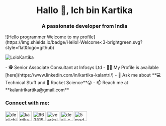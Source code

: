 <h1 align="center">Hallo 👋, Ich bin Kartika</h1>
<h3 align="center">A passionate developer from India</h3>
![Hello programmer Welcome to my profile](https://img.shields.io/badge/Hello!-Welcome<3-brightgreen.svg?style=flat&logo=github) 
<p align="left"> <img src="https://komarev.com/ghpvc/?username=LoloKartika" alt="LoloKartika" /> </p>
- 🕵 Senior Associate Consultant at Infosys Ltd
- 👨‍💻 My Profile is available [here](https://www.linkedin.com/in/kartika-kalantri/)
- 💬 Ask me about **💻 Technical Stuff and 🚀 Rocket Science**😜
- 📫 Reach me at **kalantrikartika@gmail.com**

<p align="left">
<h3 align="left">Connect with me:</h3>
<a href="https://twitter.com/desiichinese" target="blank"><img align="center" src="https://cdn.jsdelivr.net/npm/simple-icons@3.0.1/icons/twitter.svg" alt="desiichinese" height="30" width="40" /></a>
<!-- <a href="https://twitter.com/desiichinese" target="blank"><img align="center" src="https://cdn.jsdelivr.net/npm/simple-icons@3.0.1/icons/twitter.svg" alt="desiichinese" height="30" width="40" /></a> -->
<a href="https://www.linkedin.com/in/kartika-kalantri/" target="blank"><img align="center" src="https://cdn.jsdelivr.net/npm/simple-icons@3.0.1/icons/linkedin.svg" alt="kartikakalantri" height="30" width="40" /></a>
<a href="https://stackoverflow.com/users/9638153/veer-kalantri" target="blank"><img align="center" src="https://cdn.jsdelivr.net/npm/simple-icons@3.0.1/icons/stackoverflow.svg" alt="9638153/veer-kalantri" height="30" width="40" /></a>
<a href="https://fb.com/veerkalantri1" target="blank"><img align="center" src="https://cdn.jsdelivr.net/npm/simple-icons@3.0.1/icons/facebook.svg" alt="veerkalantri1" height="30" width="40" /></a>
<a href="https://instagram.com/desii_chinese" target="blank"><img align="center" src="https://cdn.jsdelivr.net/npm/simple-icons@3.0.1/icons/instagram.svg" alt="desii_chinese" height="30" width="40" /></a>
<!-- <a href="https://fb.com/veerkalantri1" target="blank"><img align="center" src="https://cdn.jsdelivr.net/npm/simple-icons@3.0.1/icons/facebook.svg" alt="veerkalantri1" height="30" width="40" /></a> -->
<!-- <a href="https://instagram.com/desii_chinese" target="blank"><img align="center" src="https://cdn.jsdelivr.net/npm/simple-icons@3.0.1/icons/instagram.svg" alt="desii_chinese" height="30" width="40" /></a> -->
<a href="https://www.youtube.com/user/5mads" target="blank"><img align="center" src="https://cdn.jsdelivr.net/npm/simple-icons@3.0.1/icons/youtube.svg" alt="5mads" height="30" width="40" /></a>
</p>
 
